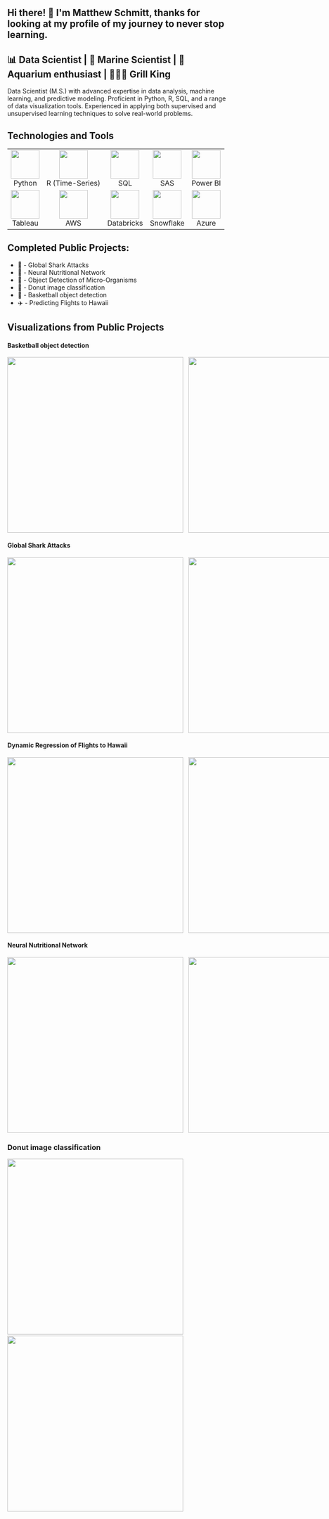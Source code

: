 ## Hi there! 👋 I'm Matthew Schmitt, thanks for looking at my profile of my journey to never stop learning.

## 📊 Data Scientist | 🌊 Marine Scientist | 🦐 Aquarium enthusiast | 👨🏻‍🍳 Grill King 

Data Scientist (M.S.) with advanced expertise in data analysis, machine learning, and predictive modeling. Proficient in Python, R, SQL, and a range of data visualization tools. Experienced in applying both supervised and unsupervised learning techniques to solve real-world problems.

## Technologies and Tools

<table>
  <tr>
    <td align="center">
      <img src="https://github.com/user-attachments/assets/a3f75745-68ae-4289-8823-cf5c72cdf973" width="65" height="65"><br>Python
    </td>
    <td align="center">
      <img src="https://github.com/user-attachments/assets/c197ab3f-a6ec-4044-8f30-26c65df6cd51" width="65" height="65"><br>R (Time-Series)
    </td>
    <td align="center">
      <img src="https://github.com/user-attachments/assets/3f542b01-c748-4bc3-9c8d-8930d8d7b556" width="65" height="65"><br>SQL
    </td>
    <td align="center">
      <img src="https://github.com/user-attachments/assets/5bdb4b5d-d105-44e5-a1c9-8f46c4f3fb4d" width="65" height="65"><br>SAS
    </td>
    <td align="center">
      <img src="https://github.com/user-attachments/assets/da6a82f0-2140-4936-9a17-c8acd04c9b5f" width="65" height="65"><br>Power BI
    </td>
  </tr>
  <tr>
    <td align="center">
      <img src="https://github.com/user-attachments/assets/7fe726a9-20f1-4354-8311-9ca741afe07e" width="65" height="65"><br>Tableau
    </td>
    <td align="center">
      <img src="https://github.com/user-attachments/assets/36b92345-fcf6-42e8-bb88-33e0ee621eb2" width="65" height="65"><br>AWS
    </td>
    <td align="center">
      <img src="https://github.com/user-attachments/assets/461ee34e-14c9-4e1e-a8d8-a25ae5a71758" width="65" height="65"><br>Databricks
    </td>
    <td align="center">
      <img src="https://github.com/user-attachments/assets/1f65af77-a120-4239-8fee-d8d4eb2180bf" width="65" height="65"><br>Snowflake
    </td>
    <td align="center">
      <img src="https://github.com/user-attachments/assets/57465c2f-48c3-4623-9fa0-9ef07c3b2ef0" width="65" height="65"><br>Azure
    </td>
  </tr>
</table>


## Completed Public Projects:
- 🦈 - Global Shark Attacks
- 🍔 - Neural Nutritional Network
- 🦠 - Object Detection of Micro-Organisms
- 🍩 - Donut image classification
- 🏀 - Basketball object detection 
- ✈️ - Predicting Flights to Hawaii

## Visualizations from Public Projects

#### Basketball object detection
<div style="display: flex; flex-direction: row;">
    <img src="https://github.com/user-attachments/assets/a8fdd693-b7d7-4f3e-9690-319edd561842" width="400" height="400">
    &nbsp;&nbsp;&nbsp;
    <img src="https://raw.githubusercontent.com/MatteSchmitt/MatteSchmitt/main/basketball%20gif.gif" width="400" height="400">
</div>

#### Global Shark Attacks
<div style="display: flex; flex-direction: row;">
    <img src="https://github.com/user-attachments/assets/50e8bcc3-faea-4f0f-87a4-39962d17d2da" width="400" height="400">
    &nbsp;&nbsp;&nbsp;
    <img src="https://github.com/user-attachments/assets/b22dafdb-6641-4d62-96d9-c8fb315bb08e" width="400" height="400">
</div>

#### Dynamic Regression of Flights to Hawaii 
<div style="display: flex; flex-direction: row;">
    <img src="https://github.com/user-attachments/assets/64345ec7-0afb-4588-b2f4-2775b44c76e8" width="400" height="400">
    &nbsp;&nbsp;&nbsp;
    <img src="https://github.com/user-attachments/assets/f1240fcc-607c-4ae5-93a1-b93ad39c8e69" width="400" height="400">
</div>

#### Neural Nutritional Network
<div style="display: flex; flex-direction: row;">
    <img src="https://github.com/user-attachments/assets/0792aa1b-ccda-4db2-b9d4-fd981adc5e6d" width="400" height="400">
    &nbsp;&nbsp;&nbsp;
    <img src="https://github.com/user-attachments/assets/6893c419-e4b4-433f-bcca-9d6cd08cb6bd" width="400" height="400">
</div>

### Donut image classification
<img src="https://github.com/user-attachments/assets/89d583a5-f713-4f55-afe0-08a35558de5c" width="400" height="400">
&nbsp;&nbsp;&nbsp;
<img src="https://github.com/user-attachments/assets/853af04a-e598-4508-a6db-b51751af0356" width="400" height="400">
